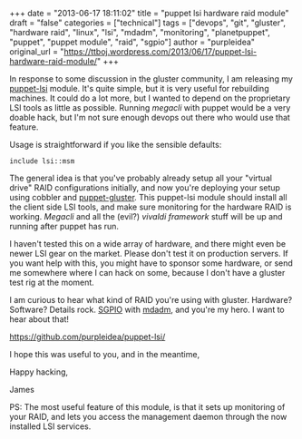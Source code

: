 +++
date = "2013-06-17 18:11:02"
title = "puppet lsi hardware raid module"
draft = "false"
categories = ["technical"]
tags = ["devops", "git", "gluster", "hardware raid", "linux", "lsi", "mdadm", "monitoring", "planetpuppet", "puppet", "puppet module", "raid", "sgpio"]
author = "purpleidea"
original_url = "https://ttboj.wordpress.com/2013/06/17/puppet-lsi-hardware-raid-module/"
+++

In response to some discussion in the gluster community, I am releasing my <a href="https://github.com/purpleidea/puppet-lsi/">puppet-lsi</a> module. It's quite simple, but it is very useful for rebuilding machines. It could do a lot more, but I wanted to depend on the proprietary LSI tools as little as possible. Running <em>megacli</em> with puppet would be a very doable hack, but I'm not sure enough devops out there who would use that feature.

Usage is straightforward if you like the sensible defaults:
```
include lsi::msm
```
The general idea is that you've probably already setup all your "virtual drive" RAID configurations initially, and now you're deploying your setup using cobbler and <a href="https://github.com/purpleidea/puppet-gluster">puppet-gluster</a>. This puppet-lsi module should install all the client side LSI tools, and make sure monitoring for the hardware RAID is working. <em>Megacli</em> and all the (evil?) <em>vivaldi framework</em> stuff will be up and running after puppet has run.

I haven't tested this on a wide array of hardware, and there might even be newer LSI gear on the market. Please don't test it on production servers. If you want help with this, you might have to sponsor some hardware, or send me somewhere where I can hack on some, because I don't have a gluster test rig at the moment.

I am curious to hear what kind of RAID you're using with gluster. Hardware? Software? Details rock. <a href="https://en.wikipedia.org/wiki/SGPIO">SGPIO</a> with <a href="https://en.wikipedia.org/wiki/Mdadm">mdadm</a>, and you're my hero. I want to hear about that!

<a href="https://github.com/purpleidea/puppet-lsi/">https://github.com/purpleidea/puppet-lsi/</a>

I hope this was useful to you, and in the meantime,

Happy hacking,

James

PS: The most useful feature of this module, is that it sets up monitoring of your RAID, and lets you access the management daemon through the now installed LSI services.

